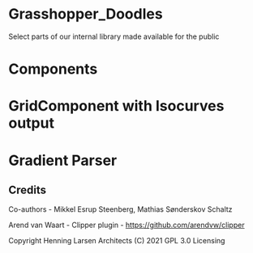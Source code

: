 # Grasshopper_Doodles
Select parts of our internal library made available for the public

# Components
# GridComponent with Isocurves output
# Gradient Parser




## Credits
Co-authors - Mikkel Esrup Steenberg, Mathias Sønderskov Schaltz

Arend van Waart - Clipper plugin - https://github.com/arendvw/clipper


Copyright Henning Larsen Architects (C) 2021
GPL 3.0 Licensing
